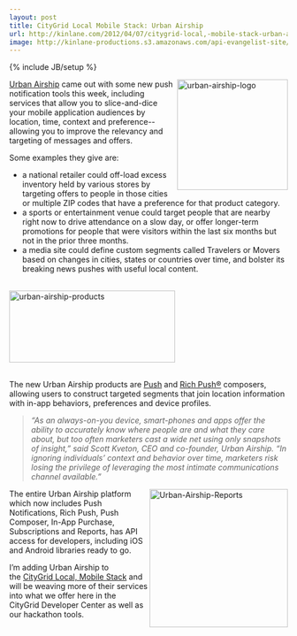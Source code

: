 ```yaml
---
layout: post
title: CityGrid Local Mobile Stack: Urban Airship
url: http://kinlane.com/2012/04/07/citygrid-local,-mobile-stack-urban-airship/
image: http://kinlane-productions.s3.amazonaws.com/api-evangelist-site/blog/urban-airship-logo.png
---
```

{% include JB/setup %}
<p>
     <a title="Urban Airship" href="http://urbanairship.com/"><img class="aligncenter size-medium wp-image-1035" title="urban-airship-logo" src="http://www.citygridmedia.com/developer/wp-content/uploads/2012/04/urban-airship-logo1-300x203.png"  width="200" align="right"></a><a title="Urban Airship" href="http://urbanairship.com/">Urban Airship</a> came out with some new push notification tools this week, including services that allow you to slice-and-dice your mobile application audiences by location, time, context and preference--allowing you to improve the relevancy and targeting of messages and offers.
</p>
<p>
     Some examples they give are:
</p>
<ul class="mainlist">
     <li>a national retailer could off-load excess inventory held by various stores by targeting offers to people in those cities or multiple ZIP codes that have a preference for that product category.
     </li>
     <li>a sports or entertainment venue could target people that are nearby right now to drive attendance on a slow day, or offer longer-term promotions for people that were visitors within the last six months but not in the prior three months.
     </li>
     <li>a media site could define custom segments called Travelers or Movers based on changes in cities, states or countries over time, and bolster its breaking news pushes with useful local content.
     </li>
</ul>
<p>
     <br>
     <a title="Urban Airship" href="http://urbanairship.com/"><img class="aligncenter size-medium wp-image-1033 c1" title="urban-airship-products" src="http://www.citygridmedia.com/developer/wp-content/uploads/2012/04/urban-airship-products-300x130.png"  width="300" height="130"></a>
</p>
<p>
     <br>
     The new Urban Airship products are <a title="Push" href="http://urbanairship.com/products/push-composer/">Push</a> and <a title="Rich Push" href="http://urbanairship.com/products/rich-push/">Rich Push®</a> composers, allowing users to construct targeted segments that join location information with in-app behaviors, preferences and device profiles.
</p>
<blockquote>
     <p>
          <em>“As an always-on-you device, smart-phones and apps offer the ability to accurately know where people are and what they care about, but too often marketers cast a wide net using only snapshots of insight,” said Scott Kveton, CEO and co-founder, Urban Airship. “In ignoring individuals’ context and behavior over time, marketers risk losing the privilege of leveraging the most intimate communications channel available.”</em>
     </p>
</blockquote>
<p>
     <a href="http://www.citygridmedia.com/developer/wp-content/uploads/2012/04/Urban-Airship-Reports.png"><img class="aligncenter size-medium wp-image-1036" title="Urban-Airship-Reports" src="http://www.citygridmedia.com/developer/wp-content/uploads/2012/04/Urban-Airship-Reports-300x243.png"  width="250" align="right"></a>The entire Urban Airship platform which now includes Push Notifications, Rich Push, Push Composer, In-App Purchase, Subscriptions and Reports, has API access for developers, including iOS and Android libraries ready to go.
</p>
<p>
     I’m adding Urban Airship to the <a title="CityGrid Local, Mobile Stack" href="http://www.citygridmedia.com/developer/blog/tag/stack/">CityGrid Local, Mobile Stack</a> and will be weaving more of their services into what we offer here in the CityGrid Developer Center as well as our hackathon tools.
</p>